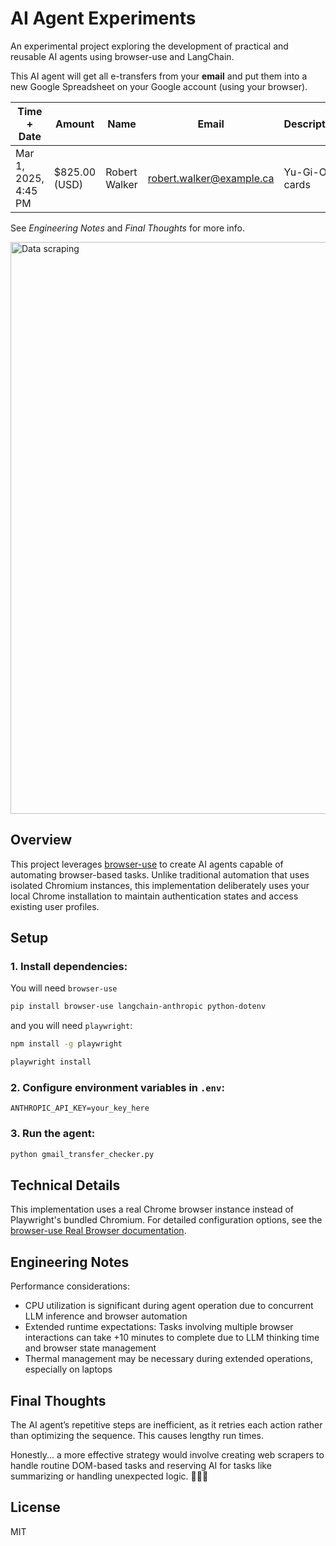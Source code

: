 # AI Agent Experiments

An experimental project exploring the development of practical and reusable AI agents using browser-use and LangChain.

This AI agent will get all e-transfers from your **email** and put them into a new Google Spreadsheet on your Google account (using your browser).

| Time + Date            | Amount          | Name           | Email                      | Description        | Reference Number | Status                                          |
|------------------------|-----------------|----------------|----------------------------|--------------------|------------------|-------------------------------------------------|
| Mar 1, 2025, 4:45 PM  | $825.00 (USD)   | Robert Walker  | robert.walker@example.ca | Yu-Gi-Oh cards | AB12CD34EFGH     | Deposited (into BMO account ending in 1234)     |


See _Engineering Notes_ and _Final Thoughts_ for more info.

<img width="915" alt="Data scraping" src="https://github.com/user-attachments/assets/ac2bcdf4-fb71-49ca-b446-5dc4345e148a" />

## Overview

This project leverages [browser-use](https://github.com/browser-use/browser-use) to create AI agents capable of automating browser-based tasks. Unlike traditional automation that uses isolated Chromium instances, this implementation deliberately uses your local Chrome installation to maintain authentication states and access existing user profiles.

## Setup

### 1. Install dependencies:

You will need `browser-use`

```bash
pip install browser-use langchain-anthropic python-dotenv
```

and you will need `playwright`:

```bash
npm install -g playwright

playwright install
```

### 2. Configure environment variables in `.env`:

```
ANTHROPIC_API_KEY=your_key_here
```

### 3. Run the agent:

```bash
python gmail_transfer_checker.py
```

## Technical Details

This implementation uses a real Chrome browser instance instead of Playwright's bundled Chromium. For detailed configuration options, see the [browser-use Real Browser documentation](https://docs.browser-use.com/customize/real-browser).

## Engineering Notes

Performance considerations:

- CPU utilization is significant during agent operation due to concurrent LLM inference and browser automation
- Extended runtime expectations: Tasks involving multiple browser interactions can take +10 minutes to complete due to LLM thinking time and browser state management
- Thermal management may be necessary during extended operations, especially on laptops

## Final Thoughts

The AI agent’s repetitive steps are inefficient, as it retries each action rather than optimizing the sequence. This causes lengthy run times.

Honestly... a more effective strategy would involve creating web scrapers to handle routine DOM-based tasks and reserving AI for tasks like summarizing or handling unexpected logic. 🤷🏽‍♂️

## License

MIT
